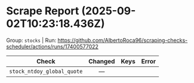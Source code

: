 # Scrape Report (2025-09-02T10:23:18.436Z)

Group: `stocks`  |  Run: https://github.com/AlbertoRoca96/scraping-checks-scheduler/actions/runs/17400577022

| Check | Changed | Keys | Error |
|---|:---:|:--|:--|
| `stock_ntdoy_global_quote` | — |  |  |
